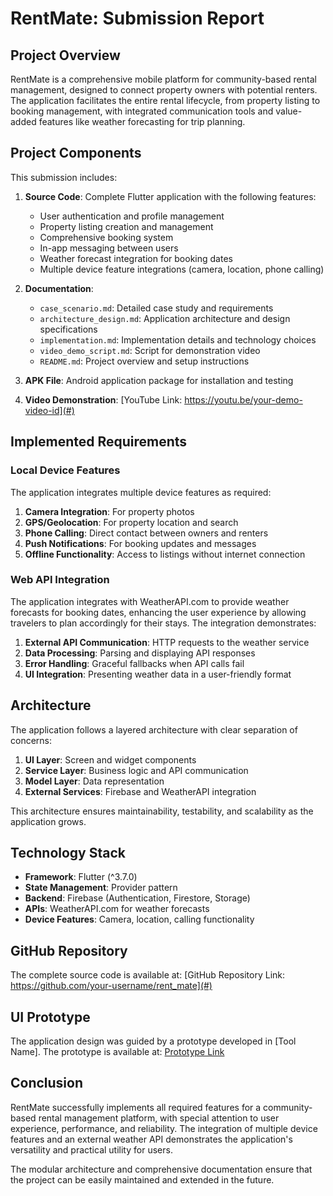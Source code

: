 # RentMate: Submission Report

## Project Overview

RentMate is a comprehensive mobile platform for community-based rental management, designed to connect property owners with potential renters. The application facilitates the entire rental lifecycle, from property listing to booking management, with integrated communication tools and value-added features like weather forecasting for trip planning.

## Project Components

This submission includes:

1. **Source Code**: Complete Flutter application with the following features:
   - User authentication and profile management
   - Property listing creation and management
   - Comprehensive booking system
   - In-app messaging between users
   - Weather forecast integration for booking dates
   - Multiple device feature integrations (camera, location, phone calling)

2. **Documentation**: 
   - `case_scenario.md`: Detailed case study and requirements
   - `architecture_design.md`: Application architecture and design specifications
   - `implementation.md`: Implementation details and technology choices
   - `video_demo_script.md`: Script for demonstration video
   - `README.md`: Project overview and setup instructions

3. **APK File**: Android application package for installation and testing

4. **Video Demonstration**: [YouTube Link: https://youtu.be/your-demo-video-id](#)

## Implemented Requirements

### Local Device Features

The application integrates multiple device features as required:

1. **Camera Integration**: For property photos
2. **GPS/Geolocation**: For property location and search
3. **Phone Calling**: Direct contact between owners and renters
4. **Push Notifications**: For booking updates and messages
5. **Offline Functionality**: Access to listings without internet connection

### Web API Integration

The application integrates with WeatherAPI.com to provide weather forecasts for booking dates, enhancing the user experience by allowing travelers to plan accordingly for their stays. The integration demonstrates:

1. **External API Communication**: HTTP requests to the weather service
2. **Data Processing**: Parsing and displaying API responses
3. **Error Handling**: Graceful fallbacks when API calls fail
4. **UI Integration**: Presenting weather data in a user-friendly format

## Architecture

The application follows a layered architecture with clear separation of concerns:

1. **UI Layer**: Screen and widget components
2. **Service Layer**: Business logic and API communication
3. **Model Layer**: Data representation
4. **External Services**: Firebase and WeatherAPI integration

This architecture ensures maintainability, testability, and scalability as the application grows.

## Technology Stack

- **Framework**: Flutter (^3.7.0)
- **State Management**: Provider pattern
- **Backend**: Firebase (Authentication, Firestore, Storage)
- **APIs**: WeatherAPI.com for weather forecasts
- **Device Features**: Camera, location, calling functionality

## GitHub Repository

The complete source code is available at: [GitHub Repository Link: https://github.com/your-username/rent_mate](#)

## UI Prototype

The application design was guided by a prototype developed in [Tool Name]. The prototype is available at: [Prototype Link](#)

## Conclusion

RentMate successfully implements all required features for a community-based rental management platform, with special attention to user experience, performance, and reliability. The integration of multiple device features and an external weather API demonstrates the application's versatility and practical utility for users.

The modular architecture and comprehensive documentation ensure that the project can be easily maintained and extended in the future.
